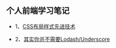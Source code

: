 ## 个人前端学习笔记

* 1、[CSS布局样式先进技术](./CSS布局样式先进技术.md)

* 2、[其实你并不需要Lodash/Underscore](./其实你并不需要Lodash或Underscore.md)
